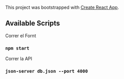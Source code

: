 This project was bootstrapped with [Create React App](https://github.com/facebook/create-react-app).

## Available Scripts

Correr el Fornt
### `npm start`

Correr la API 
### `json-server db.json --port 4000`

